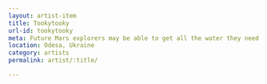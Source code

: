 ```yaml
---
layout: artist-item
title: Tookytooky
url-id: tookytooky
meta: Future Mars explorers may be able to get all the water they need out of the red dirt beneath their boots.
location: Odesa, Ukraine
category: artists
permalink: artist/:title/

---
```



